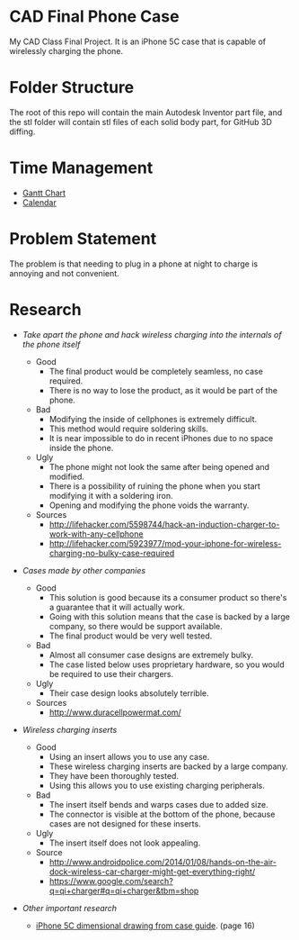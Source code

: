 CAD Final Phone Case
====================

My CAD Class Final Project. It is an iPhone 5C case that is capable of wirelessly charging the phone.

Folder Structure
================

The root of this repo will contain the main Autodesk Inventor part file, and the stl folder will contain stl files of each solid body part, for GitHub 3D diffing.

Time Management
===============

- [Gantt Chart](https://docs.google.com/spreadsheet/ccc?key=0ApMipExNfk0fdC1INjVVWElmLWdGQXZFMVN3V3RhX0E&usp=sharing)
- [Calendar](https://www.google.com/calendar/b/1/render?pli=1&t=AKUaPmbmpk9BfPhFrlQ6469J1IzHtD-atbP3BkW0W6SAPXD_sVD59yl8g21voCkwpo_0WIDtCCID5h6UOZSyo2BnvzVl47NMGQ)

Problem Statement
=================

The problem is that needing to plug in a phone at night to charge is annoying and not convenient.



Research
========

- *Take apart the phone and hack wireless charging into the internals of the phone itself*
	- Good
		- The final product would be completely seamless, no case required.
		- There is no way to lose the product, as it would be part of the phone.
	- Bad
		- Modifying the inside of cellphones is extremely difficult.
		- This method would require soldering skills.
		- It is near impossible to do in recent iPhones due to no space inside the phone.
	- Ugly
		- The phone might not look the same after being opened and modified.
		- There is a possibility of ruining the phone when you start modifying it with a soldering iron.
		- Opening and modifying the phone voids the warranty.
	- Sources
		- http://lifehacker.com/5598744/hack-an-induction-charger-to-work-with-any-cellphone
		- http://lifehacker.com/5923977/mod-your-iphone-for-wireless-charging-no-bulky-case-required
- *Cases made by other companies*
	- Good
		- This solution is good because its a consumer product so there's a guarantee that it will actually work.
		- Going with this solution means that the case is backed by a large company, so there would be support available.
		- The final product would be very well tested.
	- Bad
		- Almost all consumer case designs are extremely bulky.
		- The case listed below uses proprietary hardware, so you would be required to use their chargers.
	- Ugly
		- Their case design looks absolutely terrible.
	- Sources
		- http://www.duracellpowermat.com/
- *Wireless charging inserts*
	- Good
		- Using an insert allows you to use any case.
		- These wireless charging inserts are backed by a large company.
		- They have been thoroughly tested.
		- Using this allows you to use existing charging peripherals.
	- Bad
		- The insert itself bends and warps cases due to added size.
		- The connector is visible at the bottom of the phone, because cases are not designed for these inserts.
	- Ugly
		- The insert itself does not look appealing.
	- Source
		- http://www.androidpolice.com/2014/01/08/hands-on-the-air-dock-wireless-car-charger-might-get-everything-right/
		- https://www.google.com/search?q=qi+charger#q=qi+charger&tbm=shop

- *Other important research*
	- [iPhone 5C dimensional drawing from case guide](https://developer.apple.com/resources/cases/Case-Design-Guidelines.pdf). (page 16)
